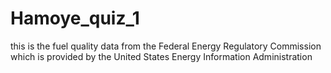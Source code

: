 # Hamoye_quiz_1
this is the fuel quality data from the Federal Energy Regulatory Commission which is provided by the United States Energy Information Administration
